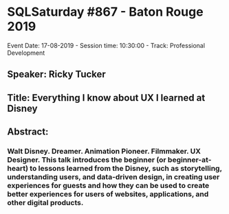 # SQLSaturday #867 - Baton Rouge 2019
Event Date: 17-08-2019 - Session time: 10:30:00 - Track: Professional Development
## Speaker: Ricky Tucker
## Title: Everything I know about UX I learned at Disney
## Abstract:
### Walt Disney. Dreamer. Animation Pioneer. Filmmaker. UX Designer. This talk introduces the beginner (or beginner-at-heart) to lessons learned from the Disney, such as storytelling, understanding users, and data-driven design, in creating user experiences for guests and how they can be used to create better experiences for users of websites, applications, and other digital products.
